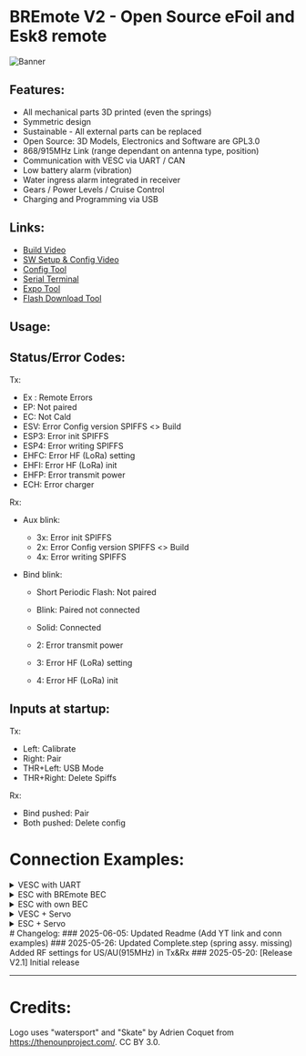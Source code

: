# BREmote V2 - Open Source eFoil and Esk8 remote 
![Banner](https://github.com/Luddi96/BREmote-V2/blob/main/img/banner.png)

## Features:
* All mechanical parts 3D printed (even the springs)
* Symmetric design
* Sustainable - All external parts can be replaced
* Open Source: 3D Models, Electronics and Software are GPL3.0
* 868/915MHz Link (range dependant on antenna type, position)
* Communication with VESC via UART / CAN
* Low battery alarm (vibration)
* Water ingress alarm integrated in receiver
* Gears / Power Levels / Cruise Control
* Charging and Programming via USB

## Links:
* [Build Video](https://youtu.be/Fw4YdQWvs6I)
* [SW Setup & Config Video](https://youtu.be/r6JIZEq3aTU)
* [Config Tool](https://lbre.de/BREmote/struct.html)
* [Serial Terminal](https://lbre.de/BREmote/sertest.html)
* [Expo Tool](https://lbre.de/BREmote/expo.html)
* [Flash Download Tool](https://dl.espressif.com/public/flash_download_tool.zip)


## Usage:


## Status/Error Codes:
Tx:
* Ex : Remote Errors
* EP: Not paired
* EC: Not Cald
* ESV: Error Config version SPIFFS <> Build
* ESP3: Error init SPIFFS
* ESP4: Error writing SPIFFS
* EHFC: Error HF (LoRa) setting
* EHFI: Error HF (LoRa) init
* EHFP: Error transmit power
* ECH: Error charger

Rx:
* Aux blink:
	* 3x: Error init SPIFFS
	* 2x: Error Config version SPIFFS <> Build
	* 4x: Error writing SPIFFS

* Bind blink:
	* Short Periodic Flash: Not paired
	* Blink: Paired not connected
	* Solid: Connected
	
	* 2: Error transmit power
	* 3: Error HF (LoRa) setting
	* 4: Error HF (LoRa) init

## Inputs at startup:
Tx:
* Left: Calibrate
* Right: Pair
* THR+Left: USB Mode
* THR+Right: Delete Spiffs

Rx:
* Bind pushed: Pair
* Both pushed: Delete config


# Connection Examples:

<details>
<summary>VESC with UART</summary>

![Conn](https://github.com/Luddi96/BREmote-V2/blob/main/img/conn_vesc.PNG)

</details>

<details>
<summary>ESC with BREmote BEC</summary>

![Conn](https://github.com/Luddi96/BREmote-V2/blob/main/img/conn_esc_bbec.PNG)

</details>

<details>
<summary>ESC with own BEC</summary>

![Conn](https://github.com/Luddi96/BREmote-V2/blob/main/img/conn_esc_obec.PNG)

</details>

<details>
<summary>VESC + Servo</summary>

![Conn](https://github.com/Luddi96/BREmote-V2/blob/main/img/conn_vesc_servo.PNG)

</details>

<details>
<summary>ESC + Servo</summary>

![Conn](https://github.com/Luddi96/BREmote-V2/blob/main/img/conn_esc_servo.PNG)

</details>
# Changelog:
### 2025-06-05:
Updated Readme (Add YT link and conn examples)
### 2025-05-26:
Updated Complete.step (spring assy. missing)
Added RF settings for US/AU(915MHz) in Tx&Rx
### 2025-05-20: [Release V2.1]
Initial release


---
# Credits:
Logo uses "watersport" and "Skate" by Adrien Coquet from https://thenounproject.com/. CC BY 3.0.
